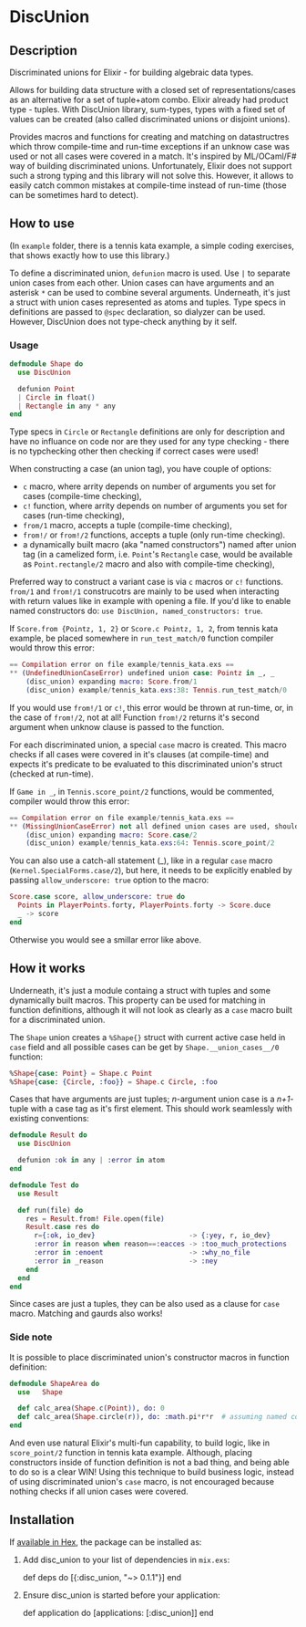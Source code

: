 # DiscUnion

## Description

Discriminated unions for Elixir - for building algebraic data types.

Allows for building data structure with a closed set of representations/cases as
an alternative for a set of tuple+atom combo. Elixir already had product type -
tuples. With DiscUnion library, sum-types, types with a fixed set of values can
be created (also called discriminated unions or disjoint unions).

Provides macros and functions for creating and matching on datastructres which
throw compile-time and run-time exceptions if an unknow case was used or not all
cases were covered in a match. It's inspired by ML/OCaml/F# way of building
discriminated unions. Unfortunately, Elixir does not support such a strong
typing and this library will not solve this. However, it allows to easily catch
common mistakes at compile-time instead of run-time (those can be sometimes hard
to detect).

## How to use

(In `example` folder, there is a tennis kata example, a simple coding exercises,
that shows exactly how to use this library.)

To define a discriminated union, `defunion` macro is used. Use `|` to separate
union cases from each other. Union cases can have arguments and an asterisk `*`
can be used to combine several arguments. Underneath, it's just a struct with
union cases represented as atoms and tuples. Type specs in definitions are
passed to `@spec` declaration, so dialyzer can be used. However, DiscUnion does
not type-check anything by it self.

### Usage

``` elixir
defmodule Shape do
  use DiscUnion

  defunion Point
  | Circle in float()
  | Rectangle in any * any
end
```

Type specs in `Circle` or `Rectangle` definitions are only for description and
have no influance on code nor are they used for any type checking - there is no
typchecking other then checking if correct cases were used!

When constructing a case (an union tag), you have couple of options:

 * `c` macro, where arrity depends on number of arguments you set for
   cases (compile-time checking),
 * `c!` function, where arrity depends on number of arguments you set for
   cases (run-time checking),
 * `from/1` macro, accepts a tuple (compile-time checking),
 * `from!/` or `from!/2` functions, accepts a tuple (only run-time checking).
 * a dynamically built macro (aka "named constructors") named after union tag
   (in a camelized form, i.e. `Point`'s `Rectangle` case, would be available as
   `Point.rectangle/2` macro and also with compile-time checking),

Preferred way to construct a variant case is via `c` macros or `c!`
functions. `from/1` and `from!/1` construcotrs are mainly to be used when
interacting with return values like in example with opening a file. If you'd
like to enable named constructors do:
`use DiscUnion, named_constructors: true`.


If `Score.from {Pointz, 1, 2}` or `Score.c Pointz, 1, 2`, from tennis kata
example, be placed somewhere in `run_test_match/0` function compiler would throw
this error:

``` elixir
== Compilation error on file example/tennis_kata.exs ==
** (UndefinedUnionCaseError) undefined union case: Pointz in _, _
    (disc_union) expanding macro: Score.from/1
    (disc_union) example/tennis_kata.exs:38: Tennis.run_test_match/0
```

If you would use `from!/1` or `c!`, this error would be thrown at run-time, or,
in the case of `from!/2`, not at all! Function `from!/2` returns it's second
argument when unknow clause is passed to the function.


For each discriminated union, a special `case` macro is created. This macro
checks if all cases were covered in it's clauses (at compile-time) and expects
it's predicate to be evaluated to this discriminated union's struct (checked at
run-time).

If `Game in _`, in `Tennis.score_point/2` functions, would be commented,
compiler would throw this error:

``` elixir
== Compilation error on file example/tennis_kata.exs ==
** (MissingUnionCaseError) not all defined union cases are used, should be all of: Points in "PlayerPoints" * "PlayerPoints", Advantage in "Player", Deuce, Game in "Player"
    (disc_union) expanding macro: Score.case/2
    (disc_union) example/tennis_kata.exs:64: Tennis.score_point/2
```

You can also use a catch-all statement (_), like in a regular `case` macro
(`Kernel.SpecialForms.case/2`), but here, it needs to be explicitly enabled by
passing `allow_underscore: true` option to the macro:

``` elixir
Score.case score, allow_underscore: true do
  Points in PlayerPoints.forty, PlayerPoints.forty -> Score.duce
  _ -> score
end
```

Otherwise you would see a smillar error like above.


## How it works

Underneath, it's just a module containg a struct with tuples and some
dynamically built macros. This property can be used for matching in function
definitions, although it will not look as clearly as a `case` macro built for a
discriminated union.


The `Shape` union creates a `%Shape{}` struct with current active case held in
`case` field and all possible cases can be get by `Shape.__union_cases__/0`
function:

``` elixir
%Shape{case: Point} = Shape.c Point
%Shape{case: {Circle, :foo}} = Shape.c Circle, :foo
```

Cases that have arguments are just tuples; *n*-argument union case is a
*n+1*-tuple with a case tag as it's first element. This should work seamlessly
with existing conventions:

``` elixir
defmodule Result do
  use DiscUnion

  defunion :ok in any | :error in atom
end

defmodule Test do
  use Result

  def run(file) do
    res = Result.from! File.open(file)
    Result.case res do
      r={:ok, io_dev}                       -> {:yey, r, io_dev}
      :error in reason when reason==:eacces -> :too_much_protections
      :error in :enoent                     -> :why_no_file
      :error in _reason                     -> :ney
    end
  end
end
```
Since cases are just a tuples, they can be also used as a clause for `case`
macro. Matching and gaurds also works!

### Side note

It is possible to place discriminated union's constructor macros in function
definition:

``` elixir
defmodule ShapeArea do
  use   Shape

  def calc_area(Shape.c(Point)), do: 0
  def calc_area(Shape.circle(r)), do: :math.pi*r*r  # assuming named construcors are enabled
end
```

And even use natural Elixir's multi-fun capability, to build logic, like in
`score_point/2` function in tennis kata example. Although, placing constructors
inside of function definition is not a bad thing, and being able to do so is a
clear WIN! Using this technique to build business logic, instead of using
discriminated union's `case` macro, is not encouraged because nothing checks if
all union cases were covered.


## Installation

If [available in Hex](https://hex.pm/docs/publish), the package can be installed
as:

  1. Add disc_union to your list of dependencies in `mix.exs`:

        def deps do
          [{:disc_union, "~> 0.1.1"}]
        end

  2. Ensure disc_union is started before your application:

        def application do
          [applications: [:disc_union]]
        end
